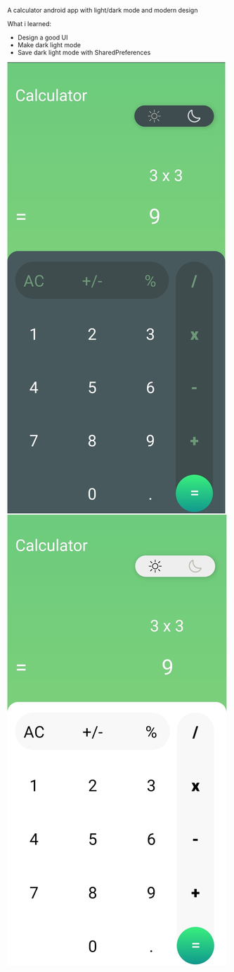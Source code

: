
A calculator android app with light/dark mode and modern design

What i learned:
+ Design a good UI
+ Make dark light mode
+ Save dark light mode with SharedPreferences



![Image](/image1.jpg?raw=true "Image")
![Image](/image2.jpg?raw=true "Image")
